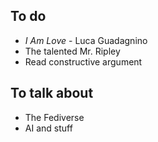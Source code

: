 ## To do

- *I Am Love* - Luca Guadagnino
- The talented Mr. Ripley 
- Read constructive argument 

## To talk about

- The Fediverse
- AI and stuff